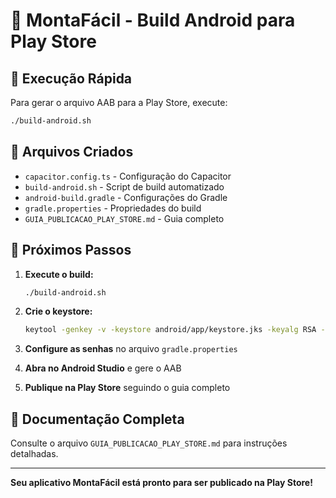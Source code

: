 # 📱 MontaFácil - Build Android para Play Store

## 🚀 Execução Rápida

Para gerar o arquivo AAB para a Play Store, execute:

```bash
./build-android.sh
```

## 📁 Arquivos Criados

- `capacitor.config.ts` - Configuração do Capacitor
- `build-android.sh` - Script de build automatizado
- `android-build.gradle` - Configurações do Gradle
- `gradle.properties` - Propriedades do build
- `GUIA_PUBLICACAO_PLAY_STORE.md` - Guia completo

## 🔧 Próximos Passos

1. **Execute o build:**
   ```bash
   ./build-android.sh
   ```

2. **Crie o keystore:**
   ```bash
   keytool -genkey -v -keystore android/app/keystore.jks -keyalg RSA -keysize 2048 -validity 10000 -alias montafacil
   ```

3. **Configure as senhas** no arquivo `gradle.properties`

4. **Abra no Android Studio** e gere o AAB

5. **Publique na Play Store** seguindo o guia completo

## 📖 Documentação Completa

Consulte o arquivo `GUIA_PUBLICACAO_PLAY_STORE.md` para instruções detalhadas.

---

**Seu aplicativo MontaFácil está pronto para ser publicado na Play Store!**